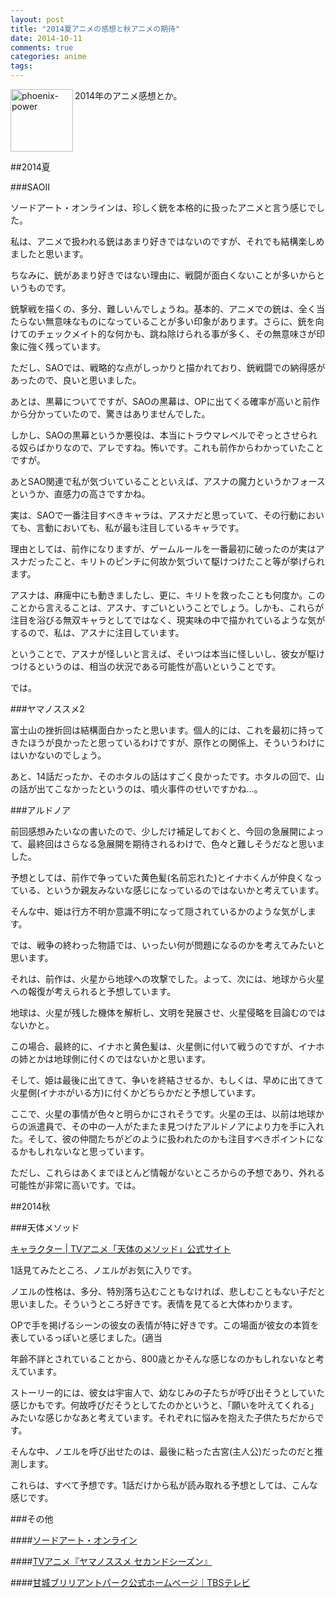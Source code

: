```yaml
---
layout: post
title: "2014夏アニメの感想と秋アニメの期待"
date: 2014-10-11
comments: true
categories: anime
tags:
---
```

<img src="{{ root_url }}/images/more.png" alt="phoenix-power" align="left" width="100" height="100">2014年のアニメ感想とか。<!--more--><br clear="all">

##2014夏

###SAOⅡ

ソードアート・オンラインは、珍しく銃を本格的に扱ったアニメと言う感じでした。

私は、アニメで扱われる銃はあまり好きではないのですが、それでも結構楽しめましたと思います。

ちなみに、銃があまり好きではない理由に、戦闘が面白くないことが多いからというものです。

銃撃戦を描くの、多分、難しいんでしょうね。基本的、アニメでの銃は、全く当たらない無意味なものになっていることが多い印象があります。さらに、銃を向けてのチェックメイト的な何かも、跳ね除けられる事が多く、その無意味さが印象に強く残っています。

ただし、SAOでは、戦略的な点がしっかりと描かれており、銃戦闘での納得感があったので、良いと思いました。

あとは、黒幕についてですが、SAOの黒幕は、OPに出てくる確率が高いと前作から分かっていたので、驚きはありませんでした。

しかし、SAOの黒幕というか悪役は、本当にトラウマレベルでぞっとさせられる奴らばかりなので、アレですね。怖いです。これも前作からわかっていたことですが。

あとSAO関連で私が気づいていることといえば、アスナの魔力というかフォースというか、直感力の高さですかね。

実は、SAOで一番注目すべきキャラは、アスナだと思っていて、その行動においても、言動においても、私が最も注目しているキャラです。

理由としては、前作になりますが、ゲームルールを一番最初に破ったのが実はアスナだったこと、キリトのピンチに何故か気づいて駆けつけたこと等が挙げられます。

アスナは、麻痺中にも動きましたし、更に、キリトを救ったことも何度か。このことから言えることは、アスナ、すごいということでしょう。しかも、これらが注目を浴びる無双キャラとしてではなく、現実味の中で描かれているような気がするので、私は、アスナに注目しています。

ということで、アスナが怪しいと言えば、そいつは本当に怪しいし、彼女が駆けつけるというのは、相当の状況である可能性が高いということです。

では。

###ヤマノススメ2

富士山の挫折回は結構面白かったと思います。個人的には、これを最初に持ってきたほうが良かったと思っているわけですが、原作との関係上、そういうわけにはいかないのでしょう。

あと、14話だったか、そのホタルの話はすごく良かったです。ホタルの回で、山の話が出てこなかったというのは、噴火事件のせいですかね...。


###アルドノア

前回感想みたいなの書いたので、少しだけ補足しておくと、今回の急展開によって、最終回はさらなる急展開を期待されるわけで、色々と難しそうだなと思いました。

予想としては、前作で争っていた黄色髪(名前忘れた)とイナホくんが仲良くなっている、というか親友みないな感じになっているのではないかと考えています。

そんな中、姫は行方不明か意識不明になって隠されているかのような気がします。

では、戦争の終わった物語では、いったい何が問題になるのかを考えてみたいと思います。

それは、前作は、火星から地球への攻撃でした。よって、次には、地球から火星への報復が考えられると予想しています。

地球は、火星が残した機体を解析し、文明を発展させ、火星侵略を目論むのではないかと。

この場合、最終的に、イナホと黄色髪は、火星側に付いて戦うのですが、イナホの姉とかは地球側に付くのではないかと思います。

そして、姫は最後に出てきて、争いを終結させるか、もしくは、早めに出てきて火星側(イナホがいる方)に付くかどちらかだと予想しています。

ここで、火星の事情が色々と明らかにされそうです。火星の王は、以前は地球からの派遣員で、その中の一人がたまたま見つけたアルドノアにより力を手に入れた。そして、彼の仲間たちがどのように扱われたのかも注目すべきポイントになるかもしれないなと思っています。

ただし、これらはあくまでほとんど情報がないところからの予想であり、外れる可能性が非常に高いです。では。

##2014秋

###天体メソッド

<a href="http://sora-no-method.jp/character/" target="_blank">キャラクター | TVアニメ「天体のメソッド」公式サイト</a>

1話見てみたところ、ノエルがお気に入りです。

ノエルの性格は、多分、特別落ち込むこともなければ、悲しむこともない子だと思いました。そういうところ好きです。表情を見てると大体わかります。

OPで手を掲げるシーンの彼女の表情が特に好きです。この場面が彼女の本質を表しているっぽいと感じました。(適当

年齢不詳とされていることから、800歳とかそんな感じなのかもしれないなと考えています。

ストーリー的には、彼女は宇宙人で、幼なじみの子たちが呼び出そうとしていた感じかもです。何故呼びだそうとしてたのかというと、「願いを叶えてくれる」みたいな感じかなあと考えています。それぞれに悩みを抱えた子供たちだからです。

そんな中、ノエルを呼び出せたのは、最後に粘った古宮(主人公)だったのだと推測します。

これらは、すべて予想です。1話だけから私が読み取れる予想としては、こんな感じです。

###その他

####<a href="http://www.swordart-online.net/" target="_blank">ソードアート・オンライン</a>

####<a href="http://www.yamanosusume.com/" target="_blank">TVアニメ『ヤマノススメ セカンドシーズン』</a>

####<a href="http://www.tbs.co.jp/anime/amaburi/" target="_blank">甘城ブリリアントパーク公式ホームページ｜TBSテレビ</a>

